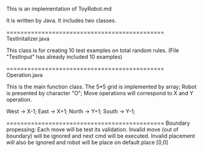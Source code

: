 This is an implementation of ToyRobot.md

It is written by Java.
It includes two classes.

=============================================
TestInitalizer.java

This class is for creating 10 test examples on total random rules. (File "TestInput" has already included 10 examples)

=============================================
Operation.java

This is the main function class.
The 5*5 grid is implemented by array;
Robot is presented by character "O";
Move operations will correspond to X and Y operation.


West -> X-1;
East -> X+1;
North -> Y+1;
South -> Y-1;

=============================================
Boundary propessing:
Each move will be test its validation. Invalid move (out of boundary) will be ignored and next cmd will be executed.
Invalid placement will also be ignored and robot will be place on default place [0,0]
